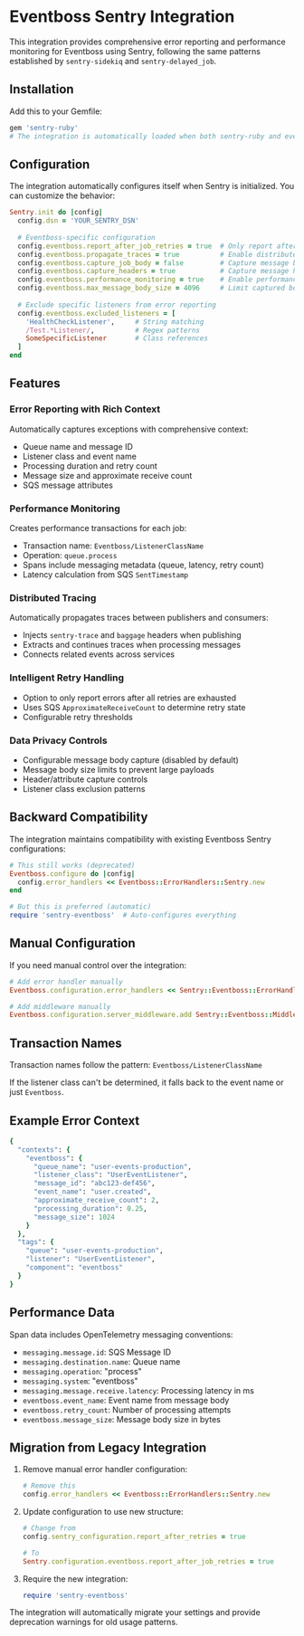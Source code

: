 # Eventboss Sentry Integration

This integration provides comprehensive error reporting and performance monitoring for Eventboss using Sentry, following the same patterns established by `sentry-sidekiq` and `sentry-delayed_job`.

## Installation

Add this to your Gemfile:

```ruby
gem 'sentry-ruby'
# The integration is automatically loaded when both sentry-ruby and eventboss are available
```

## Configuration

The integration automatically configures itself when Sentry is initialized. You can customize the behavior:

```ruby
Sentry.init do |config|
  config.dsn = 'YOUR_SENTRY_DSN'
  
  # Eventboss-specific configuration
  config.eventboss.report_after_job_retries = true  # Only report after all retries exhausted
  config.eventboss.propagate_traces = true          # Enable distributed tracing
  config.eventboss.capture_job_body = false         # Capture message body (be careful with PII)
  config.eventboss.capture_headers = true           # Capture message headers/attributes
  config.eventboss.performance_monitoring = true    # Enable performance transactions
  config.eventboss.max_message_body_size = 4096     # Limit captured body size (bytes)
  
  # Exclude specific listeners from error reporting
  config.eventboss.excluded_listeners = [
    'HealthCheckListener',     # String matching
    /Test.*Listener/,          # Regex patterns
    SomeSpecificListener       # Class references
  ]
end
```

## Features

### Error Reporting with Rich Context

Automatically captures exceptions with comprehensive context:

- Queue name and message ID
- Listener class and event name
- Processing duration and retry count
- Message size and approximate receive count
- SQS message attributes

### Performance Monitoring

Creates performance transactions for each job:

- Transaction name: `Eventboss/ListenerClassName`
- Operation: `queue.process`
- Spans include messaging metadata (queue, latency, retry count)
- Latency calculation from SQS `SentTimestamp`

### Distributed Tracing

Automatically propagates traces between publishers and consumers:

- Injects `sentry-trace` and `baggage` headers when publishing
- Extracts and continues traces when processing messages
- Connects related events across services

### Intelligent Retry Handling

- Option to only report errors after all retries are exhausted
- Uses SQS `ApproximateReceiveCount` to determine retry state
- Configurable retry thresholds

### Data Privacy Controls

- Configurable message body capture (disabled by default)
- Message body size limits to prevent large payloads
- Header/attribute capture controls
- Listener class exclusion patterns

## Backward Compatibility

The integration maintains compatibility with existing Eventboss Sentry configurations:

```ruby
# This still works (deprecated)
Eventboss.configure do |config|
  config.error_handlers << Eventboss::ErrorHandlers::Sentry.new
end

# But this is preferred (automatic)
require 'sentry-eventboss'  # Auto-configures everything
```

## Manual Configuration

If you need manual control over the integration:

```ruby
# Add error handler manually
Eventboss.configuration.error_handlers << Sentry::Eventboss::ErrorHandler.new

# Add middleware manually  
Eventboss.configuration.server_middleware.add Sentry::Eventboss::Middleware
```

## Transaction Names

Transaction names follow the pattern: `Eventboss/ListenerClassName`

If the listener class can't be determined, it falls back to the event name or just `Eventboss`.

## Example Error Context

```ruby
{
  "contexts": {
    "eventboss": {
      "queue_name": "user-events-production",
      "listener_class": "UserEventListener", 
      "message_id": "abc123-def456",
      "event_name": "user.created",
      "approximate_receive_count": 2,
      "processing_duration": 0.25,
      "message_size": 1024
    }
  },
  "tags": {
    "queue": "user-events-production",
    "listener": "UserEventListener",
    "component": "eventboss"
  }
}
```

## Performance Data

Span data includes OpenTelemetry messaging conventions:

- `messaging.message.id`: SQS Message ID
- `messaging.destination.name`: Queue name  
- `messaging.operation`: "process"
- `messaging.system`: "eventboss"
- `messaging.message.receive.latency`: Processing latency in ms
- `eventboss.event_name`: Event name from message body
- `eventboss.retry_count`: Number of processing attempts
- `eventboss.message_size`: Message body size in bytes

## Migration from Legacy Integration

1. Remove manual error handler configuration:
   ```ruby
   # Remove this
   config.error_handlers << Eventboss::ErrorHandlers::Sentry.new
   ```

2. Update configuration to use new structure:
   ```ruby
   # Change from
   config.sentry_configuration.report_after_retries = true
   
   # To
   Sentry.configuration.eventboss.report_after_job_retries = true
   ```

3. Require the new integration:
   ```ruby
   require 'sentry-eventboss'
   ```

The integration will automatically migrate your settings and provide deprecation warnings for old usage patterns.
